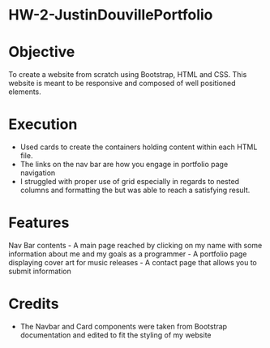 # HW-2-JustinDouvillePortfolio

# Objective

To create a website from scratch using Bootstrap, HTML and CSS. This website is meant to be responsive and composed of well positioned elements.

# Execution

- Used cards to create the containers holding content within each HTML file.
- The links on the nav bar are how you engage in portfolio page navigation
- I struggled with proper use of grid especially in regards to nested columns and formatting the but was able to reach a satisfying result.

# Features

Nav Bar contents - A main page reached by clicking on my name with some information about me and my goals as a programmer - A portfolio page displaying cover art for music releases - A contact page that allows you to submit information

# Credits

- The Navbar and Card components were taken from Bootstrap documentation and edited to fit the styling of my website
